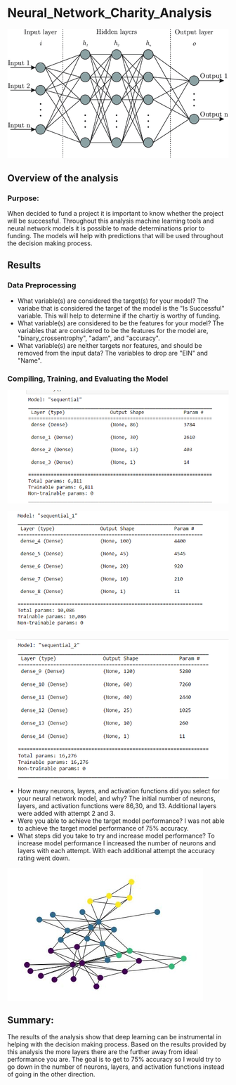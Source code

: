 # Neural_Network_Charity_Analysis

![](https://github.com/lightbright832/Neural_Network_Charity_Analysis/blob/main/neural%20networks.png)

## Overview of the analysis
### Purpose:

When decided to fund a project it is important to know whether the project will be successful. Throughout this analysis machine learning tools and neural network models it is possible to made determinations prior to funding. The models will help with predictions that will be used throughout the decision making process. 

## Results

### Data Preprocessing
* What variable(s) are considered the target(s) for your model?
The variabe that is considered the target of the model is the "Is Successful" variable. This will help to determine if the chartiy is worthy of funding.
* What variable(s) are considered to be the features for your model?
The variables that are considered to be the features for the model are, "binary_crossentrophy", "adam", and "accuracy".
* What variable(s) are neither targets nor features, and should be removed from the input data?
The variables to drop are "EIN" and "Name".

### Compiling, Training, and Evaluating the Model

![](https://github.com/lightbright832/Neural_Network_Charity_Analysis/blob/main/images/attempt%201.png)

![](https://github.com/lightbright832/Neural_Network_Charity_Analysis/blob/main/images/attempt%202.png)

![](https://github.com/lightbright832/Neural_Network_Charity_Analysis/blob/main/images/attempt%203.png)


* How many neurons, layers, and activation functions did you select for your neural network model, and why?
The initial number of neurons, layers, and activation functions were 86,30, and 13. Additional layers were added with attempt 2 and 3. 
* Were you able to achieve the target model performance?
I was not able to achieve the target model performance of 75% accuracy.
* What steps did you take to try and increase model performance?
To increase model performance I increased the number of neurons and layers with each attempt. With each additional attempt the accuracy rating went down.

![](https://github.com/lightbright832/Neural_Network_Charity_Analysis/blob/main/images/neural%20networks%202.jpg)

## Summary: 
The results of the analysis show that deep learning can be instrumental in helping with the decision making process. Based on the results provided by this analysis the more layers there are the further away from ideal performance you are. The goal is to get to 75% accuracy so I would try to go down in the number of neurons, layers, and activation functions instead of going in the other direction.
